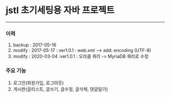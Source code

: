 # jstl 초기세팅용 자바 프로젝트
------

### 이력
1. backup : 2017-05-16
2. modify : 2017-05-17 : ver1.0.1 : web.xml -->  add: encoding (UTF-8)
3. modify : 2020-03-04 :ver1.0.1 : 오라클 쿼리 -> MyriaDB 쿼리로 수정

### 주요 기능
1. 로그인(회원가입, 로그아웃)
2. 게시판(글리스트, 글쓰기, 글수정, 글삭제, 댓글달기)

